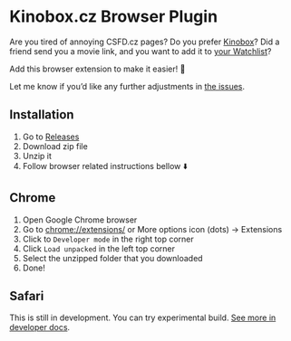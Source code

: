 # Kinobox.cz Browser Plugin

Are you tired of annoying CSFD.cz pages? Do you prefer [Kinobox](https://www.kinobox.cz)?
Did a friend send you a movie link, and you want to add it to [your Watchlist](https://www.kinobox.cz/muj-kinobox/watchlist)?

Add this browser extension to make it easier! 🙌

Let me know if you’d like any further adjustments in [the issues](https://github.com/landsman/kinobox-browser-plugin/issues).

## Installation

1. Go to [Releases](https://github.com/landsman/kinobox-browser-plugin/releases)
2. Download zip file
3. Unzip it
4. Follow browser related instructions bellow ⬇️

## Chrome

1. Open Google Chrome browser
2. Go to [chrome://extensions/](chrome://extensions/) or More options icon (dots) -> Extensions
3. Click to `Developer mode` in the right top corner
4. Click `Load unpacked` in the left top corner
5. Select the unzipped folder that you downloaded
6. Done!

## Safari

This is still in development. You can try experimental build. [See more in developer docs](.docs/safari/README.md).
